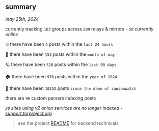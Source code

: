 
## summary
_may 25th, 2024_

currently tracking `163` groups across `299` relays & mirrors - _`50` currently online_

⏲ there have been `4` posts within the `last 24 hours`

🦈 there have been `153` posts within the `month of may`

🪐 there have been `528` posts within the `last 90 days`

🏚 there have been `970` posts within the `year of 2024`

🦕 there have been `10252` posts `since the dawn of ransomwatch`

there are `96` custom parsers indexing posts

_`20` sites using v2 onion services are no longer indexed - [support.torproject.org](https://support.torproject.org/onionservices/v2-deprecation/)_

> see the project [README](https://github.com/joshhighet/ransomwatch#ransomwatch--) for backend technicals

